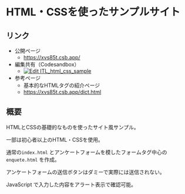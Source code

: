 # HTML・CSSを使ったサンプルサイト

## リンク
- 公開ページ
  - https://xvs85t.csb.app/
- 編集共有（Codesandbox）
  - [![Edit ITL_html_css_sample](https://codesandbox.io/static/img/play-codesandbox.svg)](https://codesandbox.io/s/itl-html-css-sample-xvs85t?fontsize=14&hidenavigation=1&theme=dark)
- 参考ページ
  - 基本的なHTMLタグの紹介ページ 
  - https://xvs85t.csb.app/dict.html

## 概要
HTMLとCSSの基礎的なものを使ったサイト風サンプル。

一部は初心者以上のHTML・CSSを使用。

通常の`index.html` とアンケートフォームを模したフォームタグ中心の`enquete.html` を作成。

アンケートフォームの送信ボタンはダミーで実際には送信されない。

JavaScript で入力した内容をアラート表示で確認可能。
